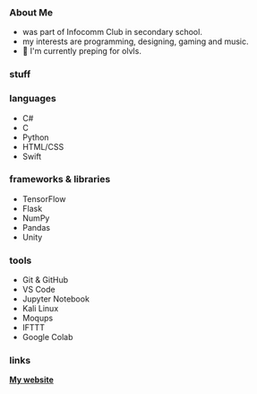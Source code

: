 
### About Me  
- was part of Infocomm Club in secondary school.  
- my interests are programming, designing, gaming and music.  
- 🌱 I'm currently preping for olvls.

### stuff
### languages
- C#
- C
- Python
- HTML/CSS
- Swift

### frameworks & libraries
- TensorFlow
- Flask
- NumPy
- Pandas
- Unity

### tools
- Git & GitHub
- VS Code
- Jupyter Notebook
- Kali Linux
- Moqups
- IFTTT
- Google Colab

### links
**[My website](https://elizabethlim.notion.site/elizabeth-s-portfolio-2157489241e1809f9398d3d6dfe08498?pvs=149)**

</div>

<!---
ljyeliz/ljyeliz is a ✨ special ✨ repository because its `README.md` (this file) appears on your GitHub profile.
You can click the Preview link to take a look at your changes.
--->
